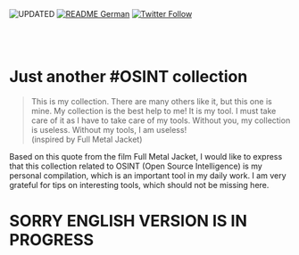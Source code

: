 <div align="left">
  <img alt="UPDATED" src="https://img.shields.io/badge/UPDATED-2022.01.02-lightgrey.svg?style=for-the-badge">
  <a href="https://github.com/ot2i7ba/OSINT/blob/main/de/README.md"><img alt="README German" src="https://img.shields.io/badge/README-German-lightgrey.svg?style=for-the-badge"></a>
  <a href="https://twitter.com/intent/follow?screen_name=ot2i7ba"><img alt="Twitter Follow" src="https://img.shields.io/twitter/follow/ot2i7ba?logo=twitter&logoColor=white&style=for-the-badge"></a>
</div>

<br/><br/>
# Just another #OSINT collection
> This is my collection. There are many others like it, but this one is mine. My collection is the best help to me! It is my tool. I must take care of it as I have to take care of my tools. Without you, my collection is useless. Without my tools, I am useless!<br/> (inspired by Full Metal Jacket)

Based on this quote from the film Full Metal Jacket, I would like to express that this collection related to OSINT (Open Source Intelligence) is my personal compilation, which is an important tool in my daily work. I am very grateful for tips on interesting tools, which should not be missing here.

# SORRY ENGLISH VERSION IS IN PROGRESS
